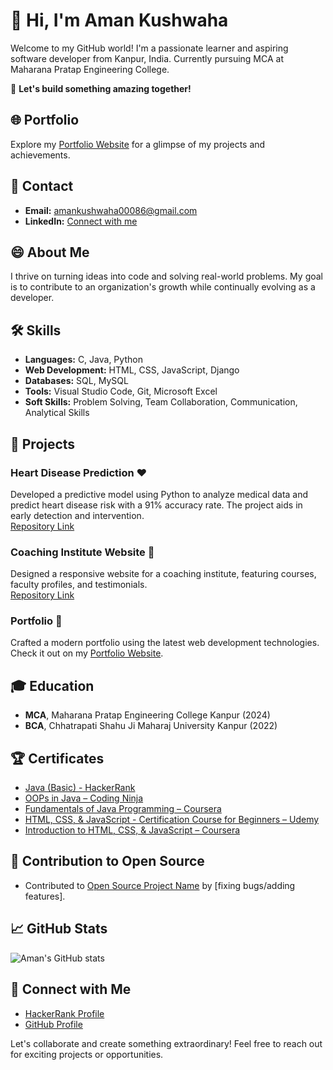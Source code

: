# 👋 Hi, I'm Aman Kushwaha

Welcome to my GitHub world! I'm a passionate learner and aspiring software developer from Kanpur, India. Currently pursuing MCA at Maharana Pratap Engineering College.

🚀 **Let's build something amazing together!**

## 🌐 Portfolio
Explore my [Portfolio Website](https://amankushwaha-portfolio.netlify.app/) for a glimpse of my projects and achievements.

## 📧 Contact
- **Email:** amankushwaha00086@gmail.com
- **LinkedIn:** [Connect with me](https://www.linkedin.com/in/aman-kushwaha-498a57230/)

## 😄 About Me
I thrive on turning ideas into code and solving real-world problems. My goal is to contribute to an organization's growth while continually evolving as a developer.

## 🛠️ Skills

- **Languages:** C, Java, Python
- **Web Development:** HTML, CSS, JavaScript, Django
- **Databases:** SQL, MySQL
- **Tools:** Visual Studio Code, Git, Microsoft Excel
- **Soft Skills:** Problem Solving, Team Collaboration, Communication, Analytical Skills

## 🌟 Projects

### Heart Disease Prediction ❤️
Developed a predictive model using Python to analyze medical data and predict heart disease risk with a 91% accuracy rate. The project aids in early detection and intervention.  
[Repository Link](https://github.com/Amankushwaha22/heart-disease-prediction)

### Coaching Institute Website 🏫
Designed a responsive website for a coaching institute, featuring courses, faculty profiles, and testimonials.  
[Repository Link](https://github.com/Amankushwaha22/coaching-institute-website)

### Portfolio 💼
Crafted a modern portfolio using the latest web development technologies. Check it out on my [Portfolio Website](https://amankushwaha-portfolio.netlify.app/).

## 🎓 Education

- **MCA**, Maharana Pratap Engineering College Kanpur (2024)
- **BCA**, Chhatrapati Shahu Ji Maharaj University Kanpur (2022)

## 🏆 Certificates

- [Java (Basic) - HackerRank](https://www.hackerrank.com/amankushwaha0001)
- [OOPs in Java – Coding Ninja](https://www.codingninjas.com/courses/object-oriented-programming-with-java)
- [Fundamentals of Java Programming – Coursera](https://www.coursera.org/specializations/java-programming)
- [HTML, CSS, & JavaScript - Certification Course for Beginners – Udemy](https://www.udemy.com/certificate/UC-1234567890/)
- [Introduction to HTML, CSS, & JavaScript – Coursera](https://www.coursera.org/learn/html-css-javascript-for-web-developers)

## 🧩 Contribution to Open Source
- Contributed to [Open Source Project Name](https://github.com/OpenSourceProject/Repo) by [fixing bugs/adding features].

## 📈 GitHub Stats
![Aman's GitHub stats](https://github-readme-stats.vercel.app/api?username=Amankushwaha22&show_icons=true&theme=radical)

## 🤝 Connect with Me

- [HackerRank Profile](https://www.hackerrank.com/amankushwaha0001)
- [GitHub Profile](https://github.com/Amankushwaha22)

Let's collaborate and create something extraordinary! Feel free to reach out for exciting projects or opportunities.
